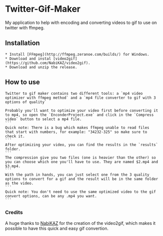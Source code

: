 # Twitter-Gif-Maker
 My application to help with encoding and converting videos to gif to use on twitter with ffmpeg.

## Installation
    * Install [FFmpeg](http://ffmpeg.zeranoe.com/builds/) for Windows.
    * Download and instal [video2gif](https://github.com/NabiKAZ/video2gif).
    * Download and unzip the release.

## How to use
    Twitter to gif maker contains two different tools: a `mp4 video optimizer with ffmpeg method` and a `mp4 file converter to gif with 3 options of quality`

    Probably you'll want to optimize your video first before converting it to mp4, so open the `EnconderProject.exe` and click in the `Compress video` button to select a mp4 file.
    ```
    Quick note: There is a bug which makes ffmpeg unable to read files that start with numbers, for example: "34232-325" so make sure to check it.
    ```
    After optimizing your video, you can find the results in the `results` folder.
    ```
    The compression give you two files (one is heavier than the other) so you can choose which one you'll have to use. They are named $2.mp4 and $3.mp4.
    ```
    With the path in hands, you can just select one from the 3 quality options to convert for a gif and the result will be in the same folder as the video.
    ```
    Quick note: You don't need to use the same optimized video to the gif convert options, can be any .mp4 you want.
    ```

### Credits

A huge thanks to [NabiKAZ](https://github.com/NabiKAZ) for the creation of the video2gif, which makes it possible to have this quick and easy gif convertion.

